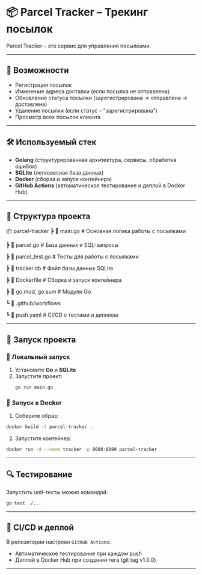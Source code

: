 # 📦 Parcel Tracker – Трекинг посылок

Parcel Tracker – это сервис для управления посылками.

---

## 🚀 Возможности
- Регистрация посылок
- Изменение адреса доставки (если посылка не отправлена)
- Обновление статуса посылки (зарегистрирована → отправлена → доставлена)
- Удаление посылки (если статус – "зарегистрирована")
- Просмотр всех посылок клиента

---

## 🛠️ Используемый стек
- **Golang** (структурированная архитектура, сервисы, обработка ошибок)
- **SQLite** (легковесная база данных)
- **Docker** (сборка и запуск контейнера)
- **GitHub Actions** (автоматическое тестирование и деплой в Docker Hub)

---

## 📂 Структура проекта
📦 parcel-tracker 
┣ 📜 main.go # Основная логика работы с посылками

┣ 📜 parcel.go # База данных и SQL-запросы

┣ 📜 parcel_test.go # Тесты для работы с посылками

┣ 📜 tracker.db # Файл базы данных SQLite

┣ 📜 Dockerfile # Сборка и запуск контейнера

┣ 📜 go.mod, go.sum # Модули Go

┗ 📂 .github/workflows

  ┗ 📜 push.yaml # CI/CD с тестами и деплоем

---

## 🚀 Запуск проекта

### 🔹 Локальный запуск
1. Установите **Go** и **SQLite**  
2. Запустите проект:  
   ```sh
   go run main.go
   ```
   
### 🔹 Запуск в Docker
1. Соберите образ:
  ```sh
  docker build -t parcel-tracker .
  ```
2. Запустите контейнер:
```sh
docker run -d --name tracker -p 8080:8080 parcel-tracker
```

---

## 🔍 Тестирование

Запустить unit-тесты можно командой:
```sh
go test ./...
```

---

## 🚀 CI/CD и деплой

В репозитории настроен `GitHub Actions`:
- Автоматическое тестирование при каждом push
- Деплой в Docker Hub при создании тега (git tag v1.0.0)

---
